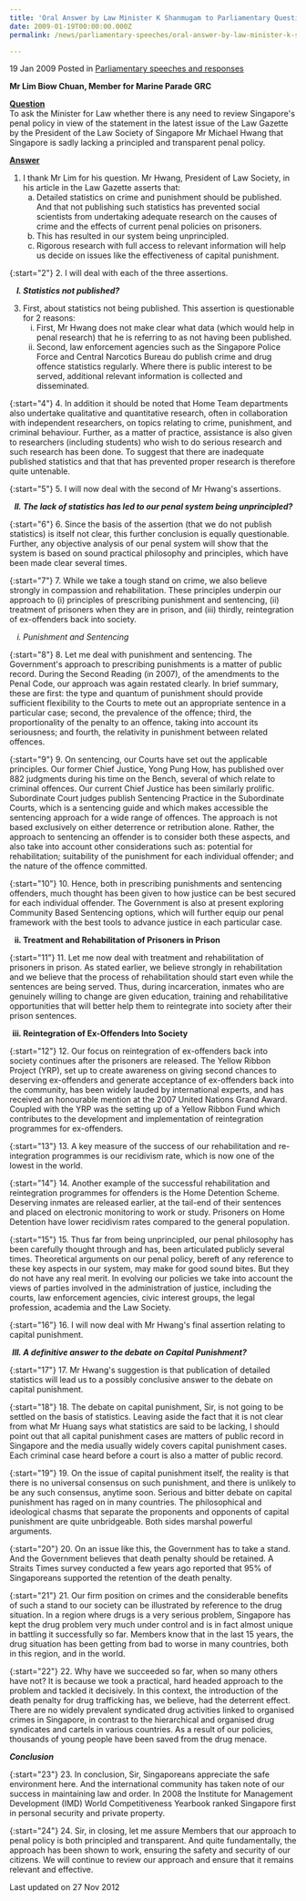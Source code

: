 ```yaml
---
title: 'Oral Answer by Law Minister K Shanmugam to Parliamentary Question on Penal Policy'
date: 2009-01-19T00:00:00.000Z
permalink: /news/parliamentary-speeches/oral-answer-by-law-minister-k-shanmugam-to-parliamentary-question-on-penal-policy/

---
```



19 Jan 2009 Posted in [Parliamentary speeches and responses](/news/parliamentary-speeches)

**Mr Lim Biow Chuan, Member for Marine Parade GRC**

**<u>Question </u>**  
To ask the Minister for Law whether there is any need to review Singapore's penal policy in view of the statement in the latest issue of the Law Gazette by the President of the Law Society of Singapore Mr Michael Hwang that Singapore is sadly lacking a principled and transparent penal policy.

**<u>Answer</u>**  


<ol>
<li>I thank Mr Lim for his question.  Mr Hwang, President of Law Society, in his article in the Law Gazette asserts that:

<ol style="list-style-type: lower-alpha">
<li>Detailed statistics on crime and punishment should be published. And that not publishing such statistics has prevented social scientists from undertaking adequate research on the causes of crime and the effects of current penal policies on prisoners. </li>

<li>This has resulted in our system being unprincipled. </li>

<li>Rigorous research with full access to relevant information will help us decide on issues like the effectiveness of capital punishment. </li> 
</ol>

</li>
</ol>

{:start="2"}
2. I will deal with each of the three assertions.

<ol style="list-style-type: upper-roman; font-weight:bold;">
<li style="font-style: italic">Statistics not published?</li>
</ol>


<ol start="3">
<li>First, about statistics not being published. This assertion is questionable for 2 reasons:

<ol style="list-style-type: lower-roman">
<li>First, Mr Hwang does not make clear what data (which would help in penal research) that he is referring to as not having been published. </li>

<li>Second, law enforcement agencies such as the Singapore Police Force and Central Narcotics Bureau do publish crime and drug offence statistics regularly.  Where there is public interest to be served, additional relevant information is collected and disseminated. </li>
 
</ol>

</li>
</ol>

{:start="4"}
4. In addition it should be noted that Home Team departments also undertake qualitative and quantitative research, often in collaboration with independent researchers, on topics relating to crime, punishment, and criminal behaviour.  Further, as a matter of practice, assistance is also given to researchers  (including students) who wish to do serious research and such research has been done. To suggest that there are inadequate published statistics and that that has prevented proper research is therefore quite untenable.

{:start="5"}
5. I will now deal with the second of Mr Hwang's assertions.

<ol start="2" style="list-style-type: upper-roman; font-weight:bold;">
<li style="font-style: italic">The lack of statistics has led to our penal system being unprincipled?
</li>
</ol>

{:start="6"}
6. Since the basis of the assertion (that we do not publish statistics) is itself not clear, this further conclusion is equally questionable. Further, any objective analysis of our penal system will show that the system is based on sound practical philosophy and principles, which have been made clear several times.

{:start="7"}
7. While we take a tough stand on crime, we also believe strongly in compassion and rehabilitation.  These principles underpin our approach to (i) principles of prescribing punishment and sentencing, (ii) treatment of prisoners when they are in prison, and (iii) thirdly, reintegration of ex-offenders back into society.


<ol style="list-style-type: lower-roman">
<li style="font-style: italic">Punishment and Sentencing</li>
</ol>

{:start="8"}
8. Let me deal with punishment and sentencing.  The Government's approach to prescribing punishments is a matter of public record.  During the Second Reading (in 2007), of the amendments to the Penal Code, our approach was again restated clearly.  In brief summary, these are first: the type and quantum of punishment should provide sufficient flexibility to the Courts to mete out an appropriate sentence in a particular case; second, the prevalence of the offence; third, the proportionality of the penalty to an offence, taking into account its seriousness; and fourth, the relativity in punishment between related offences. 

{:start="9"}
9. On sentencing, our Courts have set out the applicable principles. Our former Chief Justice, Yong Pung How, has published over 882 judgments during his time on the Bench, several of which relate to criminal offences.  Our current Chief Justice has been similarly prolific.  Subordinate Court judges publish Sentencing Practice in the Subordinate Courts, which is a sentencing guide and which makes accessible the sentencing approach for a wide range of offences.  The approach is not based exclusively on either deterrence or retribution alone.  Rather, the approach to sentencing an offender is to consider both these aspects, and also take into account other considerations such as: potential for rehabilitation; suitability of the punishment for each individual offender; and the nature of the offence committed. 

{:start="10"}
10. Hence, both in prescribing punishments and sentencing offenders, much thought has been given to how justice can be best secured for each individual offender.  The Government is also at present exploring Community Based Sentencing options, which will further equip our penal framework with the best tools to advance justice in each particular case.

<ol start="2" style="list-style-type: lower-roman; font-weight:bold;">
<li>Treatment and Rehabilitation of Prisoners in Prison </li>
</ol>

{:start="11"}
11. Let me now deal with treatment and rehabilitation of prisoners in prison.  As stated earlier, we believe strongly in rehabilitation and we believe that the process of rehabilitation should start even while the sentences are being served. Thus, during incarceration, inmates who are genuinely willing to change are given education, training and rehabilitative opportunities that will better help them to reintegrate into society after their prison sentences.

<ol start="3" style="list-style-type: lower-roman; font-weight:bold;">
<li>Reintegration of Ex-Offenders Into Society </li>
</ol>

{:start="12"}
12. Our focus on reintegration of ex-offenders back into society continues after the prisoners are released.  The Yellow Ribbon Project (YRP), set up to create awareness on giving second chances to deserving ex-offenders and generate acceptance of ex-offenders back into the community, has been widely lauded by international experts, and has received an honourable mention at the 2007 United Nations Grand Award.  Coupled with the YRP was the setting up of a Yellow Ribbon Fund which contributes to the development and implementation of reintegration programmes for ex-offenders.

{:start="13"}
13. A key measure of the success of our rehabilitation and re-integration programmes is our recidivism rate, which is now one of the lowest in the world.

{:start="14"}
14. Another example of the successful rehabilitation and reintegration programmes for offenders is the Home Detention Scheme. Deserving inmates are released earlier, at the tail-end of their sentences and placed on electronic monitoring to work or study.  Prisoners on Home Detention have lower recidivism rates compared to the general population.

{:start="15"}
15. Thus far from being unprincipled, our penal philosophy has been carefully thought through and has, been articulated publicly several times.  Theoretical arguments on our penal policy, bereft of any reference to these key aspects in our system, may make for good sound bites.  But they do not have any real merit.  In evolving our policies we take into account the views of parties involved in the administration of justice, including the courts, law enforcement agencies, civic interest groups, the legal profession, academia and the Law Society.

{:start="16"}
16. I will now deal with Mr Hwang's final assertion relating to capital punishment.


<ol start="3" style="list-style-type: upper-roman; font-weight:bold;">
<li style="font-style: italic">A definitive answer to the debate on Capital Punishment? </li>
</ol>

{:start="17"}
17. Mr Hwang's suggestion is that publication of detailed statistics will lead us to a possibly conclusive answer to the debate on capital punishment.

{:start="18"}
18. The debate on capital punishment, Sir, is not going to be settled on the basis of statistics.  Leaving aside the fact that it is not clear from what Mr Huang says what statistics are said to be lacking, I should point out that all capital punishment cases are matters of public record in Singapore and the media usually widely covers capital punishment cases.  Each criminal case heard before a court is also a matter of public record.

{:start="19"}
19. On the issue of capital punishment itself, the reality is that there is no universal consensus on such punishment, and there is unlikely to be any such consensus, anytime soon.  Serious and bitter debate on capital punishment has raged on in many countries.  The philosophical and ideological chasms that separate the proponents and opponents of capital punishment are quite unbridgeable.  Both sides marshal powerful arguments.   

{:start="20"}
20. On an issue like this, the Government has to take a stand.  And the Government believes that death penalty should be retained.  A Straits Times survey conducted a few years ago reported that 95% of Singaporeans supported the retention of the death penalty.

{:start="21"}
21. Our firm position on crimes and the considerable benefits of such a stand to our society can be illustrated by reference to the drug situation.  In a region where drugs is a very serious problem, Singapore has kept the drug problem very much under control and is in fact almost unique in battling it successfully so far. Members know that in the last 15 years, the drug situation has been getting from bad to worse in many countries, both in this region, and in the world.

{:start="22"}
22. Why have we succeeded so far, when so many others have not?  It is because we took a practical, hard headed approach to the problem and tackled it decisively.  In this context, the introduction of the death penalty for drug trafficking has, we believe, had the deterrent effect. There are no widely prevalent syndicated drug activities linked to organised crimes in Singapore, in contrast to the hierarchical and organised drug syndicates and cartels in various countries.  As a result of our policies, thousands of young people have been saved from the drug menace.


***Conclusion***

{:start="23"}
23. In conclusion, Sir, Singaporeans appreciate the safe environment here. And the international community has taken note of our success in maintaining law and order. In 2008 the Institute for Management Development (IMD) World Competitiveness Yearbook ranked Singapore first in personal security and private property.
 
{:start="24"} 
24. Sir, in closing, let me assure Members that our approach to penal policy is both principled and transparent.  And quite fundamentally, the approach has been shown to work, ensuring the safety and security of our citizens. We will continue to review our approach and ensure that it remains relevant and effective.



<p class="right-side-updated">Last updated on 27 Nov 2012</p> 
